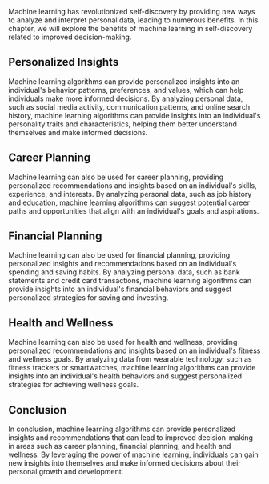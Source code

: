 
Machine learning has revolutionized self-discovery by providing new ways to analyze and interpret personal data, leading to numerous benefits. In this chapter, we will explore the benefits of machine learning in self-discovery related to improved decision-making.

Personalized Insights
---------------------

Machine learning algorithms can provide personalized insights into an individual's behavior patterns, preferences, and values, which can help individuals make more informed decisions. By analyzing personal data, such as social media activity, communication patterns, and online search history, machine learning algorithms can provide insights into an individual's personality traits and characteristics, helping them better understand themselves and make informed decisions.

Career Planning
---------------

Machine learning can also be used for career planning, providing personalized recommendations and insights based on an individual's skills, experience, and interests. By analyzing personal data, such as job history and education, machine learning algorithms can suggest potential career paths and opportunities that align with an individual's goals and aspirations.

Financial Planning
------------------

Machine learning can also be used for financial planning, providing personalized insights and recommendations based on an individual's spending and saving habits. By analyzing personal data, such as bank statements and credit card transactions, machine learning algorithms can provide insights into an individual's financial behaviors and suggest personalized strategies for saving and investing.

Health and Wellness
-------------------

Machine learning can also be used for health and wellness, providing personalized recommendations and insights based on an individual's fitness and wellness goals. By analyzing data from wearable technology, such as fitness trackers or smartwatches, machine learning algorithms can provide insights into an individual's health behaviors and suggest personalized strategies for achieving wellness goals.

Conclusion
----------

In conclusion, machine learning algorithms can provide personalized insights and recommendations that can lead to improved decision-making in areas such as career planning, financial planning, and health and wellness. By leveraging the power of machine learning, individuals can gain new insights into themselves and make informed decisions about their personal growth and development.
